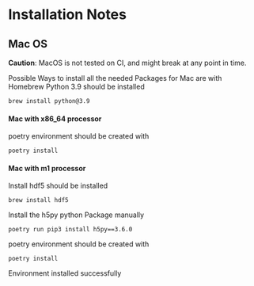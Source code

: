 <!--
Copyright (c) 2022 University of Tübingen.

This file is part of hannah.
See https://atreus.informatik.uni-tuebingen.de/ties/ai/hannah/hannah for further info.

Licensed under the Apache License, Version 2.0 (the "License");
you may not use this file except in compliance with the License.
You may obtain a copy of the License at

    http://www.apache.org/licenses/LICENSE-2.0

Unless required by applicable law or agreed to in writing, software
distributed under the License is distributed on an "AS IS" BASIS,
WITHOUT WARRANTIES OR CONDITIONS OF ANY KIND, either express or implied.
See the License for the specific language governing permissions and
limitations under the License.
-->
# Installation Notes

## Mac OS

**Caution**: MacOS is not tested on CI, and might break at any point in time.

Possible Ways to install all the needed Packages for Mac are with Homebrew
Python 3.9 should be installed

    brew install python@3.9

#### Mac with x86_64 processor

poetry environment should be created with

    poetry install

#### Mac with m1 processor

Install hdf5 should be installed

    brew install hdf5

Install the h5py python Package manually

    poetry run pip3 install h5py==3.6.0

poetry environment should be created with

    poetry install

Environment installed successfully
